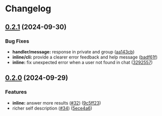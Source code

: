 # Changelog

## [0.2.1](https://github.com/krishukr/telegram-cjk-search-bot/compare/v0.2.0...v0.2.1) (2024-09-30)


### Bug Fixes

* **handler/message:** response in private and group ([aa143cb](https://github.com/krishukr/telegram-cjk-search-bot/commit/aa143cb847bc1f204e34529dce28fc9f9ce579dc))
* **inline/cli:** provide a clearer error feedback and help message ([badf61f](https://github.com/krishukr/telegram-cjk-search-bot/commit/badf61fc72b5bcb9741630456bb4f638187bce1c))
* **inline:** fix unexpected error when a user not found in chat ([3292557](https://github.com/krishukr/telegram-cjk-search-bot/commit/329255724ec51bb0fbaf5b67f8ec5f717d0aceec))

## [0.2.0](https://github.com/krishukr/telegram-cjk-search-bot/compare/v0.1.1...v0.2.0) (2024-09-29)


### Features

* **inline:** answer more results ([#32](https://github.com/krishukr/telegram-cjk-search-bot/issues/32)) ([9c5ff23](https://github.com/krishukr/telegram-cjk-search-bot/commit/9c5ff239024df69326fd50aa55e18103ba426992))
* richer self description ([#34](https://github.com/krishukr/telegram-cjk-search-bot/issues/34)) ([5ece4a6](https://github.com/krishukr/telegram-cjk-search-bot/commit/5ece4a64d958929d8387f35274a8277949924f42))
